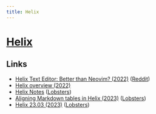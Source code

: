 ```yaml
---
title: Helix
---
```


# [Helix](https://helix-editor.com/)

## Links

- [Helix Text Editor: Better than Neovim? (2022)](https://www.youtube.com/watch?v=9Zj-wiQ9_Xw) ([Reddit](https://www.reddit.com/r/neovim/comments/tuitnw/helix_text_editor/))
- [Helix overview (2022)](https://www.youtube.com/watch?v=xHebvTGOdH8)
- [Helix Notes](https://wiki.alopex.li/HelixNotes) ([Lobsters](https://lobste.rs/s/nvoikx/helix_notes))
- [Aligning Markdown tables in Helix (2023)](https://bytes.zone/posts/aligning-markdown-tables-in-helix/) ([Lobsters](https://lobste.rs/s/fqgzrk/aligning_markdown_tables_helix))
- [Helix 23.03 (2023)](https://helix-editor.com/news/release-23-03-highlights/) ([Lobsters](https://lobste.rs/s/zfimxl/helix_23_03))
